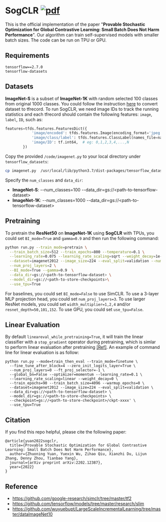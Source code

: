 # SogCLR [![pdf](https://img.shields.io/badge/Arxiv-pdf-orange.svg?style=flat)](https://arxiv.org/pdf/2202.12387.pdf)

This is the official implementation of the paper "**Provable Stochastic Optimization for Global Contrastive Learning: Small Batch Does Not Harm Performance**". Our algorithm can train self-supervised models with smaller batch sizes. The code can be run on TPU or GPU. 

Requirements
---
```
tensorflow==2.7.0
tensorflow-datasets
```

Datasets
---
**ImageNet-S** is a subset of **ImageNet-1K** with random selected 100 classes from original 1000 classes. You could follow the instruction [here](https://github.com/Optimization-AI/sogclr/tree/main/dataset) to convert dataset to tfrecord. To run SogCLR, we need image IDs to track the running statistics and each tfrecord should contain the following features: `image`, `label`, `ID`, such as:

```Python
features=tfds.features.FeaturesDict({
            'image/encoded': tfds.features.Image(encoding_format='jpeg'),
            'image/class/label': tfds.features.ClassLabel(names_file=names_file),
            'image/ID': tf.int64,  # eg: 0,1,2,3,4,...,N
        })
```

Copy the provided `/code/imagenet.py` to your local directory under `tensorflow_datasets`:
```bash
cp imagenet.py  /usr/local/lib/python3.7/dist-packages/tensorflow_datasets/image_classification/imagenet.py 
```
Specify the `num_classes` and `data_dir`:
- **ImageNet-S**: --num_classes=100 --data_dir=gs://\<path-to-tensorflow-dataset\>
- **ImageNet-1K**: --num_classes=1000 --data_dir=gs://\<path-to-tensorflow-dataset\>


Pretraining
---
To pretrain the **ResNet50** on **ImageNet-1K** using **SogCLR** with TPUs, you could set `BI_mode=True` and `gamma=0.9` and then run the following command:
```bash
python run.py --train_mode=pretrain \
  --train_batch_size=512 --train_epochs=800 --temperature=0.1 \
  --learning_rate=0.075 --learning_rate_scaling=sqrt --weight_decay=1e-6 \
  --dataset=imagenet2012 --image_size=224 --eval_split=validation --num_classes=1000 \
  --num_proj_layers=2 \
  --BI_mode=True --gamma=0.9  \
  --data_dir=gs://<path-to-tensorflow-dataset> \
  --model_dir=gs://<path-to-store-checkpoints>\
  --use_tpu=True
```
For baselines, you could set `BI_mode=False` to use SimCLR. To use a 3-layer MLP projection head, you could set `num_proj_layers=3`. To use larger ResNet models, you could set `width_multiplier=1,2,4` and/or `resnet_depth=50,101,152`. To use GPU, you could set `use_tpu=False`. 

Linear Evaluation
---
By default `lineareval_while_pretraining=True`, it will train the linear classifier with a `stop_gradient` operator during pretraining, which is simlar to perform linear evaluation after pretraining [[Ref]](https://github.com/google-research/simclr/issues/151). An example of command line for linear evaluation is as follow:
```
python run.py --mode=train_then_eval --train_mode=finetune \
  --fine_tune_after_block=4 --zero_init_logits_layer=True \
  --num_proj_layers=0 --ft_proj_selector=-1 \
  --global_bn=False --optimizer=momentum --learning_rate=0.1 \
  --learning_rate_scaling=linear --weight_decay=0 \
  --train_epochs=90 --train_batch_size=4096 --warmup_epochs=0 \
  --dataset=imagenet2012 --image_size=224 --eval_split=validation \
  --data_dir=gs://<path-to-tensorflow-dataset> \
  --model_dir=gs://<path-to-store-checkpoints> \
  --checkpoint=gs://<path-to-store-checkpoint>/ckpt-xxxx' \
  --use_tpu=True 
```


Citation
---------
If you find this repo helpful, please cite the following paper:

```
@article{yuan2022sogclr,
  title={Provable Stochastic Optimization for Global Contrastive Learning: Small Batch Does Not Harm Performance},
  author={Zhuoning Yuan, Yuexin Wu, Zihao Qiu, Xianzhi Du, Lijun Zhang, Denny Zhou, Tianbao Yang},
  journal={arXiv preprint arXiv:2202.12387},
  year={2022}
}
```

Reference
---
- https://github.com/google-research/simclr/tree/master/tf2
- https://github.com/tensorflow/models/tree/master/research/slim
- https://github.com/wuyuebupt/LargeScaleIncrementalLearning/tree/master/dataImageNet10
            
